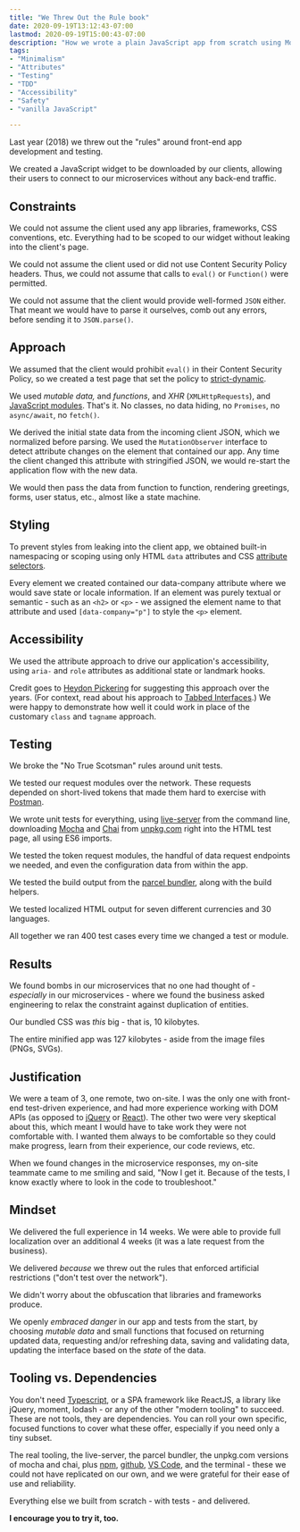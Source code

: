 ```yaml
---
title: "We Threw Out the Rule book"
date: 2020-09-19T13:12:43-07:00
lastmod: 2020-09-19T15:00:43-07:00
description: "How we wrote a plain JavaScript app from scratch using Mocha for test-driven development and ParcelJS for bundling."
tags: 
- "Minimalism"
- "Attributes"
- "Testing"
- "TDD"
- "Accessibility"
- "Safety"
- "vanilla JavaScript"

---
```


Last year (2018) we threw out the "rules" around front-end app development and testing.

<!--more-->

We created a JavaScript widget to be downloaded by our clients, allowing their users to connect to our microservices without any back-end traffic.

## Constraints

We could not assume the client used any app libraries, frameworks, CSS conventions, etc. Everything had to be scoped to our widget without leaking into the client's page.

We could not assume the client used or did not use Content Security Policy headers. Thus, we could not assume that calls to `eval()` or `Function()` were permitted.

We could not assume that the client would provide well-formed `JSON` either. That meant we would have to parse it ourselves, comb out any errors, before sending it to `JSON.parse()`.

## Approach

We assumed that the client would prohibit `eval()` in their Content Security Policy, so we created a test page that set the policy to [strict-dynamic](https://content-security-policy.com/strict-dynamic/).

We used *mutable data,* and *functions*, and *XHR* (`XMLHttpRequests`), and [JavaScript modules](https://developer.mozilla.org/en-US/docs/Web/JavaScript/Guide/Modules). That's it. No classes, no data hiding, no `Promises`, no `async/await`, no `fetch()`.

We derived the initial state data from the incoming client JSON, which we normalized before parsing. We used the `MutationObserver` interface to detect attribute changes on the element that contained our app. Any time the client changed this attribute with stringified JSON, we would re-start the application flow with the new data.

We would then pass the data from function to function, rendering greetings, forms, user status, etc., almost like a state machine.

## Styling

To prevent styles from leaking into the client app, we obtained built-in namespacing or scoping using only HTML `data` attributes and CSS [attribute selectors](https://developer.mozilla.org/en-US/docs/Web/CSS/Attribute_selectors).

Every element we created contained our data-company attribute where we would save state or locale information. If an element was purely textual or semantic - such as an `<h2>` or `<p>` - we assigned the element name to that attribute and used `[data-company="p"]` to style the `<p>` element.

## Accessibility

We used the attribute approach to drive our application's accessibility, using `aria-` and `role` attributes as additional state or landmark hooks.

Credit goes to [Heydon Pickering](https://heydonworks.com/) for suggesting this approach over the years. (For context, read about his approach to [Tabbed Interfaces](https://inclusive-components.design/tabbed-interfaces/).) We were happy to demonstrate how well it could work in place of the customary `class` and `tagname` approach.

## Testing

We broke the "No True Scotsman" rules around unit tests.

We tested our request modules over the network. These requests depended on short-lived tokens that made them hard to exercise with [Postman](https://www.postman.com/).

We wrote unit tests for everything, using [live-server](http://tapiov.net/live-server/) from the command line, downloading [Mocha](https://mochajs.org/) and [Chai](https://www.chaijs.com/) from [unpkg.com](https://unpkg.com/) right into the HTML test page, all using ES6 imports.

We tested the token request modules, the handful of data request endpoints we needed, and even the configuration data from within the app.

We tested the build output from the [parcel bundler](https://parceljs.org/), along with the build helpers.

We tested localized HTML output for seven different currencies and 30 languages.

All together we ran 400 test cases every time we changed a test or module.

## Results

We found bombs in our microservices that no one had thought of - *especially* in our microservices - where we found the business asked engineering to relax the constraint against duplication of entities.

Our bundled CSS was *this* big - that is, 10 kilobytes.

The entire minified app was 127 kilobytes - aside from the image files (PNGs, SVGs).

## Justification

We were a team of 3, one remote, two on-site. I was the only one with front-end test-driven experience, and had more experience working with DOM APIs (as opposed to [jQuery](https://jquery.com/) or [React](https://reactjs.org/)). The other two were very skeptical about this, which meant I would have to take work they were not comfortable with. I wanted them always to be comfortable so they could make progress, learn from their experience, our code reviews, etc.

When we found changes in the microservice responses, my on-site teammate came to me smiling and said, "Now I get it. Because of the tests, I know exactly where to look in the code to troubleshoot."

## Mindset

We delivered the full experience in 14 weeks. We were able to provide full localization over an additional 4 weeks (it was a late request from the business).

We delivered *because* we threw out the rules that enforced artificial restrictions ("don't test over the network").

We didn't worry about the obfuscation that libraries and frameworks produce.

We openly *embraced danger* in our app and tests from the start, by choosing *mutable data* and small functions that focused on returning updated data, requesting and/or refreshing data, saving and validating data, updating the interface based on the *state* of the data.

## Tooling vs. Dependencies

You don't need [Typescript](https://www.typescriptlang.org/), or a SPA framework like ReactJS, a library like jQuery, moment, lodash - or any of the other "modern tooling" to succeed. These are not tools, they are dependencies. You can roll your own specific, focused functions to cover what these offer, especially if you need only a tiny subset.

The real tooling, the live-server, the parcel bundler, the unpkg.com versions of mocha and chai, plus [npm](https://www.npmjs.com/), [github](https://github.com/), [VS Code](https://code.visualstudio.com/), and the terminal - these we could not have replicated on our own, and we were grateful for their ease of use and reliability.

Everything else we built from scratch - with tests - and delivered.

**I encourage you to try it, too.**
